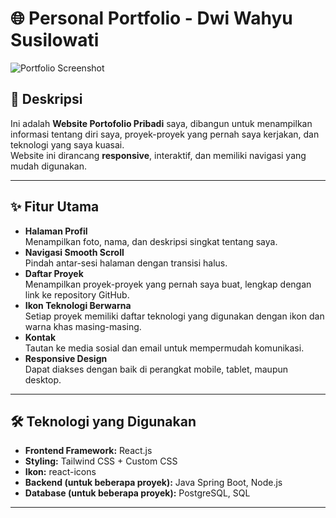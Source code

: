 # 🌐 Personal Portfolio - Dwi Wahyu Susilowati

![Portfolio Screenshot](./assets/preview.png)

## 📌 Deskripsi
Ini adalah **Website Portofolio Pribadi** saya, dibangun untuk menampilkan informasi tentang diri saya, proyek-proyek yang pernah saya kerjakan, dan teknologi yang saya kuasai.  
Website ini dirancang **responsive**, interaktif, dan memiliki navigasi yang mudah digunakan.

---

## ✨ Fitur Utama
- **Halaman Profil**  
  Menampilkan foto, nama, dan deskripsi singkat tentang saya.
- **Navigasi Smooth Scroll**  
  Pindah antar-sesi halaman dengan transisi halus.
- **Daftar Proyek**  
  Menampilkan proyek-proyek yang pernah saya buat, lengkap dengan link ke repository GitHub.
- **Ikon Teknologi Berwarna**  
  Setiap proyek memiliki daftar teknologi yang digunakan dengan ikon dan warna khas masing-masing.
- **Kontak**  
  Tautan ke media sosial dan email untuk mempermudah komunikasi.
- **Responsive Design**  
  Dapat diakses dengan baik di perangkat mobile, tablet, maupun desktop.

---

## 🛠️ Teknologi yang Digunakan
- **Frontend Framework:** React.js
- **Styling:** Tailwind CSS + Custom CSS
- **Ikon:** react-icons
- **Backend (untuk beberapa proyek):** Java Spring Boot, Node.js
- **Database (untuk beberapa proyek):** PostgreSQL, SQL

---
